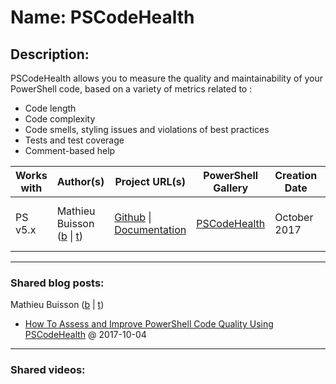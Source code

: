 # Name: PSCodeHealth

## Description:  

PSCodeHealth allows you to measure the quality and maintainability of your PowerShell code, based on a variety of metrics related to :  
  - Code length  
  - Code complexity  
  - Code smells, styling issues and violations of best practices  
  - Tests and test coverage  
  - Comment-based help    

| Works with | Author(s) | Project URL(s) | PowerShell Gallery | Creation Date | Tags |
|------------|-----------|----------------|--------------------|---------------|------|
| PS v5.x | Mathieu Buisson (<a href="https://mathieubuisson.github.io/" target="_blank">b</a> \| <a href="https://twitter.com/TheShellNut" target="_blank">t</a>) | [Github](https://github.com/MathieuBuisson/PSCodeHealth) \| [Documentation](http://pscodehealth.readthedocs.io/en/latest/) | [PSCodeHealth](https://www.powershellgallery.com/packages/PSCodeHealth/) | October 2017 | PowerShell, Quality, Code, Metrics |
____
### Shared blog posts:
Mathieu Buisson (<a href="https://mathieubuisson.github.io/" target="_blank">b</a> \| <a href="https://twitter.com/TheShellNut" target="_blank">t</a>)
- [How To Assess and Improve PowerShell Code Quality Using PSCodeHealth](https://mathieubuisson.github.io/powershell-code-quality-pscodehealth/) @ 2017-10-04
____
### Shared videos:  
